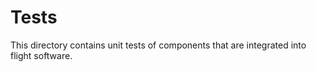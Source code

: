 # Tests

This directory contains unit tests of components that are integrated into flight software.

